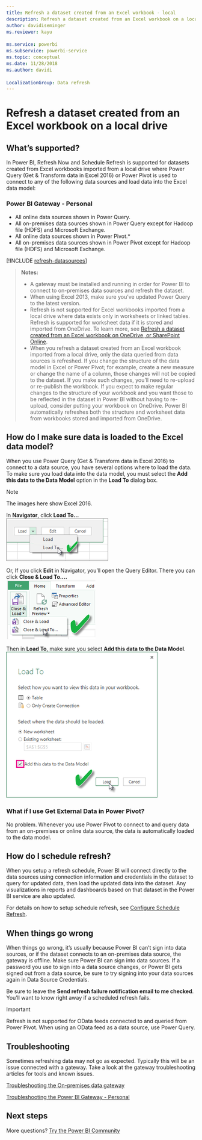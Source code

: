 ```yaml
---
title: Refresh a dataset created from an Excel workbook - local
description: Refresh a dataset created from an Excel workbook on a local drive
author: davidiseminger
ms.reviewer: kayu

ms.service: powerbi
ms.subservice: powerbi-service
ms.topic: conceptual
ms.date: 11/28/2018
ms.author: davidi

LocalizationGroup: Data refresh
---
```

# Refresh a dataset created from an Excel workbook on a local drive
## What’s supported?
In Power BI, Refresh Now and Schedule Refresh is supported for datasets created from Excel workbooks imported from a local drive where Power Query (Get & Transform data in Excel 2016) or Power Pivot is used to connect to any of the following data sources and load data into the Excel data model:  

### Power BI Gateway - Personal
* All online data sources shown in Power Query.
* All on-premises data sources shown in Power Query except for Hadoop file (HDFS) and Microsoft Exchange.
* All online data sources shown in Power Pivot.\*
* All on-premises data sources shown in Power Pivot except for Hadoop file (HDFS) and Microsoft Exchange.

<!-- Refresh Data sources-->
[!INCLUDE [refresh-datasources](./includes/refresh-datasources.md)]

> **Notes:**  
> 
> * A gateway must be installed and running in order for Power BI to connect to on-premises data sources and refresh the dataset.
> * When using Excel 2013, make sure you’ve updated Power Query to the latest version.
> * Refresh is not supported for Excel workbooks imported from a local drive where data exists only in  worksheets or linked tables. Refresh is supported for worksheet data if it is stored and imported from OneDrive. To learn more, see [Refresh a dataset created from an Excel workbook on OneDrive, or SharePoint Online](refresh-excel-file-onedrive.md).
> * When you refresh a dataset created from an Excel workbook imported from a local drive, only the data queried from data sources is refreshed. If you change the structure of the data model in Excel or Power Pivot; for example, create a new measure or change the name of a column, those changes will not be copied to the dataset. If you make such changes, you’ll need to re-upload or re-publish the workbook. If you expect to make regular changes to the structure of your workbook and you want those to be reflected in the dataset in Power BI without having to re-upload, consider putting your workbook on OneDrive. Power BI automatically refreshes both the structure and worksheet data from workbooks stored and imported from OneDrive.
> 
> 

## How do I make sure data is loaded to the Excel data model?
When you use Power Query (Get & Transform data in Excel 2016) to connect to a data source, you have several options where to load the data. To make sure you load data into the data model, you must select the **Add this data to the Data Model** option in the **Load To** dialog box.

> [!NOTE]
> The images here show Excel 2016.
> 
> 

In **Navigator**, click **Load To…**  
    ![](media/refresh-excel-file-local-drive/refresh_loadtodm_1.png)

Or, If you click **Edit** in Navigator, you’ll open the Query Editor. There you can click **Close & Load To….**  
    ![](media/refresh-excel-file-local-drive/refresh_loadtodm_2.png)

Then in **Load To**, make sure you select **Add this data to the Data Model**.  
    ![](media/refresh-excel-file-local-drive/refresh_loadtodm_3.png)

### What if I use Get External Data in Power Pivot?
No problem. Whenever you use Power Pivot to connect to and query data from an on-premises or online data source, the data is automatically loaded to the data model.

## How do I schedule refresh?
When you setup a refresh schedule, Power BI will connect directly to the data sources using connection information and credentials in the dataset to query for updated data, then load the updated data into the dataset. Any visualizations in reports and dashboards based on that dataset in the Power BI service are also updated.

For details on how to setup schedule refresh, see [Configure Schedule Refresh](refresh-scheduled-refresh.md).

## When things go wrong
When things go wrong, it’s usually because Power BI can’t sign into data sources, or if the dataset connects to an on-premises data source, the gateway is offline. Make sure Power BI can sign into data sources. If a password you use to sign into a data source changes, or Power BI gets signed out from a data source, be sure to try signing into your data sources again in Data Source Credentials.

Be sure to leave the **Send refresh failure notification email to me checked**. You’ll want to know right away if a scheduled refresh fails.

>[!IMPORTANT]
>Refresh is not supported for OData feeds connected to and queried from Power Pivot. When using an OData feed as a data source, use Power Query.

## Troubleshooting
Sometimes refreshing data may not go as expected. Typically this will be an issue connected with a gateway. Take a look at the gateway troubleshooting articles for tools and known issues.

[Troubleshooting the On-premises data gateway](service-gateway-onprem-tshoot.md)

[Troubleshooting the Power BI Gateway - Personal](admin/service-admin-troubleshooting-power-bi-personal-gateway.md)

## Next steps
More questions? [Try the Power BI Community](https://community.powerbi.com/)
